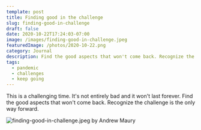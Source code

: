 ```yaml
---
template: post
title: Finding good in the challenge
slug: finding-good-in-challenge
draft: false
date: 2020-10-22T17:24:03-07:00
image: /images/finding-good-in-challenge.jpeg
featuredImage: /photos/2020-10-22.png
category: Journal
description: Find the good aspects that won't come back. Recognize the challenge is the only way forward. 
tags:
  - pandemic
  - challenges
  - keep going
---
```

This is a challenging time. It's not entirely bad and it won't last forever. Find the good aspects that won't come back. Recognize the challenge is the only way forward.

![finding-good-in-challenge.jpeg by Andrew Maury](/images/finding-good-in-challenge.jpeg)
